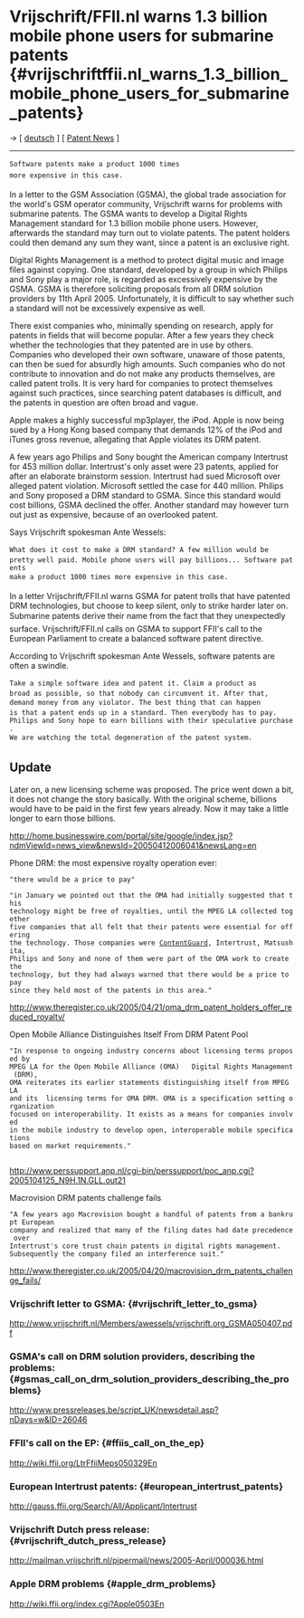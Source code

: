 # Vrijschrift/FFII.nl warns 1.3 billion mobile phone users for submarine patents {#vrijschriftffii.nl_warns_1.3_billion_mobile_phone_users_for_submarine_patents}

-\> \[ [ deutsch](LtrVrijschriftGsma050407De "wikilink") \] \[ [ Patent
News](SwpatcninoEn "wikilink") \]

------------------------------------------------------------------------

`Software patents make a product 1000 times`\
`more expensive in this case.`

In a letter to the GSM Association (GSMA), the global trade association
for the world\'s GSM operator community, Vrijschrift warns for problems
with submarine patents. The GSMA wants to develop a Digital Rights
Management standard for 1.3 billion mobile phone users. However,
afterwards the standard may turn out to violate patents. The patent
holders could then demand any sum they want, since a patent is an
exclusive right.

Digital Rights Management is a method to protect digital music and image
files against copying. One standard, developed by a group in which
Philips and Sony play a major role, is regarded as excessively expensive
by the GSMA. GSMA is therefore soliciting proposals from all DRM
solution providers by 11th April 2005. Unfortunately, it is difficult to
say whether such a standard will not be excessively expensive as well.

There exist companies who, minimally spending on research, apply for
patents in fields that will become popular. After a few years they check
whether the technologies that they patented are in use by others.
Companies who developed their own software, unaware of those patents,
can then be sued for absurdly high amounts. Such companies who do not
contribute to innovation and do not make any products themselves, are
called patent trolls. It is very hard for companies to protect
themselves against such practices, since searching patent databases is
difficult, and the patents in question are often broad and vague.

Apple makes a highly successful mp3player, the iPod. Apple is now being
sued by a Hong Kong based company that demands 12% of the iPod and
iTunes gross revenue, allegating that Apple violates its DRM patent.

A few years ago Philips and Sony bought the American company Intertrust
for 453 million dollar. Intertrust\'s only asset were 23 patents,
applied for after an elaborate brainstorm session. Intertrust had sued
Microsoft over alleged patent violation. Microsoft settled the case for
440 million. Philips and Sony proposed a DRM standard to GSMA. Since
this standard would cost billions, GSMA declined the offer. Another
standard may however turn out just as expensive, because of an
overlooked patent.

Says Vrijschrift spokesman Ante Wessels:

`What does it cost to make a DRM standard? A few million would be `\
`pretty well paid. Mobile phone users will pay billions... Software patents `\
`make a product 1000 times more expensive in this case.`

In a letter Vrijschrift/FFII.nl warns GSMA for patent trolls that have
patented DRM technologies, but choose to keep silent, only to strike
harder later on. Submarine patents derive their name from the fact
that they unexpectedly surface. Vrijschrift/FFII.nl calls on GSMA to
support FFII\'s call to the European Parliament to create a balanced
software patent directive.

According to Vrijschrift spokesman Ante Wessels, software patents are
often a swindle.

`Take a simple software idea and patent it. Claim a product as `\
`broad as possible, so that nobody can circumvent it. After that, `\
`demand money from any violator. The best thing that can happen `\
`is that a patent ends up in a standard. Then everybody has to pay. `\
`Philips and Sony hope to earn billions with their speculative purchase. `\
`We are watching the total degeneration of the patent system.`

## Update

Later on, a new licensing scheme was proposed. The price went down a
bit, it does not change the story basically. With the original scheme,
billions would have to be paid in the first few years already. Now it
may take a little longer to earn those billions.

<http://home.businesswire.com/portal/site/google/index.jsp?ndmViewId=news_view&newsId=20050412006041&newsLang=en>

Phone DRM: the most expensive royalty operation ever:

`"there would be a price to pay"`

`"in January we pointed out that the OMA had initially suggested that this `\
`technology might be free of royalties, until the MPEG LA collected together `\
`five companies that all felt that their patents were essential for offering `\
`the technology. Those companies were `[`ContentGuard`](ContentGuard "wikilink")`, Intertrust, Matsushita, `\
`Philips and Sony and none of them were part of the OMA work to create the `\
`technology, but they had always warned that there would be a price to pay `\
`since they held most of the patents in this area."`

<http://www.theregister.co.uk/2005/04/21/oma_drm_patent_holders_offer_reduced_royalty/>

Open Mobile Alliance Distinguishes Itself From DRM Patent Pool

`"In response to ongoing industry concerns about licensing terms proposed by `\
`MPEG LA for the Open Mobile Alliance (OMA)   Digital Rights Management (DRM), `\
`OMA reiterates its earlier statements distinguishing itself from MPEG LA `\
`and its  licensing terms for OMA DRM. OMA is a specification setting organization `\
`focused on interoperability. It exists as a means for companies involved `\
`in the mobile industry to develop open, interoperable mobile specifications `\
`based on market requirements."  `\
` `

<http://www.perssupport.anp.nl/cgi-bin/perssupport/poc_anp.cgi?2005104125_N9H.1N.GLL.out21>

Macrovision DRM patents challenge fails

`"A few years ago Macrovision bought a handful of patents from a bankrupt European `\
`company and realized that many of the filing dates had date precedence over `\
`Intertrust's core trust chain patents in digital rights management. `\
`Subsequently the company filed an interference suit."`

<http://www.theregister.co.uk/2005/04/20/macrovision_drm_patents_challenge_fails/>

### Vrijschrift letter to GSMA: {#vrijschrift_letter_to_gsma}

<http://www.vrijschrift.nl/Members/awessels/vrijschrift.org_GSMA050407.pdf>

### GSMA\'s call on DRM solution providers, describing the problems: {#gsmas_call_on_drm_solution_providers_describing_the_problems}

<http://www.pressreleases.be/script_UK/newsdetail.asp?nDays=w&ID=26046>

### FFII\'s call on the EP: {#ffiis_call_on_the_ep}

<http://wiki.ffii.org/LtrFfiiMeps050329En>

### European Intertrust patents: {#european_intertrust_patents}

<http://gauss.ffii.org/Search/All/Applicant/Intertrust>

### Vrijschrift Dutch press release: {#vrijschrift_dutch_press_release}

<http://mailman.vrijschrift.nl/pipermail/news/2005-April/000036.html>

### Apple DRM problems {#apple_drm_problems}

<http://wiki.ffii.org/index.cgi?Apple0503En>
